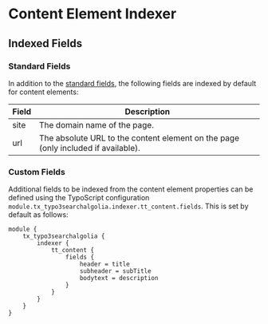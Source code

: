 # Content Element Indexer

## Indexed Fields

### Standard Fields

In addition to the [standard fields](Indexers.md#standard-indexed-fields), the following fields are indexed by default
for content elements:

| Field | Description                                                                       |
|-------|-----------------------------------------------------------------------------------|
| site  | The domain name of the page.                                                      |
| url   | The absolute URL to the content element on the page (only included if available). |

### Custom Fields

Additional fields to be indexed from the content element properties can be defined using the TypoScript configuration
`module.tx_typo3searchalgolia.indexer.tt_content.fields`. This is set by default as follows:

```typo3_typoscript
module {
    tx_typo3searchalgolia {
        indexer {
            tt_content {
                fields {
                    header = title
                    subheader = subTitle
                    bodytext = description
                }
            }
        }
    }
}
```
